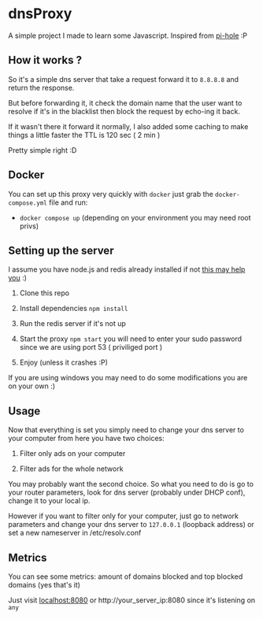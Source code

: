 # dnsProxy

A simple project I made to learn some Javascript. Inspired from [pi-hole](https://github.com/pi-hole/pi-hole) :P

## How it works ?

So it's a simple dns server that take a request forward it to `8.8.8.8` and return the response.

But before forwarding it, it check the domain name that the user want to resolve if it's in the blacklist then block the request by echo-ing it back.

If it wasn't there it forward it normally, I also added some caching to make things a little faster the TTL is 120 sec ( 2 min )

Pretty simple right :D

## Docker

You can set up this proxy very quickly with `docker` just grab the `docker-compose.yml` file and run:

- `docker compose up` (depending on your environment you may need root privs)

## Setting up the server

I assume you have node.js and redis already installed if not [this may help you](https://www.google.com) :)

1. Clone this repo

2. Install dependencies `npm install`

3. Run the redis server if it's not up

4. Start the proxy `npm start` you will need to enter your sudo password since we are using port 53 ( priviliged port )

5. Enjoy (unless it crashes :P)

If you are using windows you may need to do some modifications you are on your own :)

## Usage

Now that everything is set you simply need to change your dns server to your computer from here you have two choices:

1. Filter only ads on your computer

2. Filter ads for the whole network

You may probably want the second choice. So what you need to do is go to your router parameters, look for dns server (probably under DHCP conf), change it to your local ip.

However if you want to filter only for your computer, just go to network parameters and change your dns server to `127.0.0.1` (loopback address) or set a new nameserver in /etc/resolv.conf


## Metrics

You can see some metrics: amount of domains blocked and top blocked domains (yes that's it)

Just visit [localhost:8080](http://localhost:8080) or http://your_server_ip:8080 since it's listening on `any`

